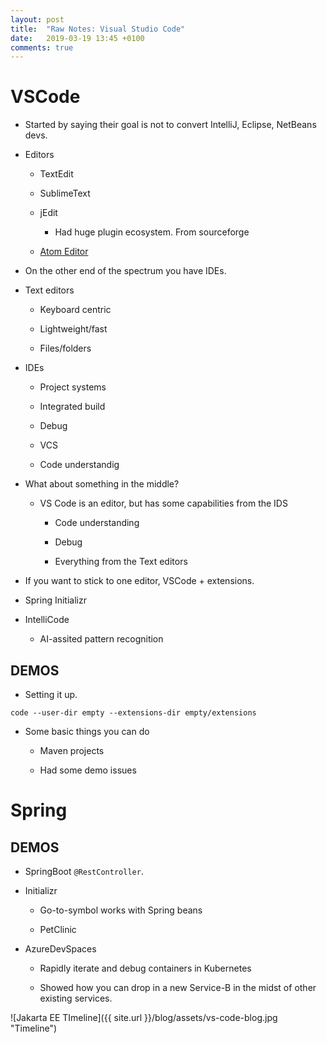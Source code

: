 ```yaml
---
layout: post
title:  "Raw Notes: Visual Studio Code"
date:   2019-03-19 13:45 +0100
comments: true
---
```


# VSCode

* Started by saying their goal is not to convert IntelliJ, Eclipse,
  NetBeans devs.
  
* Editors

   * TextEdit
   
   * SublimeText
   
   * jEdit
   
      * Had huge plugin ecosystem.  From sourceforge
      
   * [Atom Editor](https://atom.io/)
   
* On the other end of the spectrum you have IDEs.

* Text editors

   * Keyboard centric
   
   * Lightweight/fast
   
   * Files/folders
   
* IDEs

   * Project systems
   
   * Integrated build
   
   * Debug
   
   * VCS
   
   * Code understandig
   
* What about something in the middle?

  * VS Code is an editor, but has some capabilities from the IDS
  
     * Code understanding
     
     * Debug
     
     * Everything from the Text editors
     
* If you want to stick to one editor, VSCode + extensions.

* Spring Initializr

* IntelliCode

   * AI-assited pattern recognition
   
## DEMOS

* Setting it up.

```
code --user-dir empty --extensions-dir empty/extensions
```

* Some basic things you can do

   * Maven projects
   
   * Had some demo issues
   
# Spring

## DEMOS

* SpringBoot `@RestController`.

* Initializr

   * Go-to-symbol works with Spring beans
   
   * PetClinic
   
* AzureDevSpaces

   * Rapidly iterate and debug containers in Kubernetes
   
   * Showed how you can drop in a new Service-B in the midst of other
     existing services.

![Jakarta EE TImeline]({{
   site.url }}/blog/assets/vs-code-blog.jpg "Timeline")
